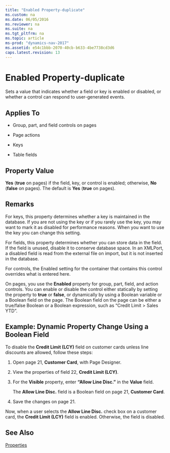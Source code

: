 ```yaml
---
title: "Enabled Property-duplicate"
ms.custom: na
ms.date: 06/05/2016
ms.reviewer: na
ms.suite: na
ms.tgt_pltfrm: na
ms.topic: article
ms-prod: "dynamics-nav-2017"
ms.assetid: e54c1bbb-2070-40cb-b633-4be7738cd3d6
caps.latest.revision: 13
---
```

# Enabled Property-duplicate
Sets a value that indicates whether a field or key is enabled or disabled, or whether a control can respond to user-generated events.  
  
## Applies To  
  
-   Group, part, and field controls on pages  
  
-   Page actions  
  
-   Keys  
  
-   Table fields  
  
## Property Value  
 **Yes** \(**true** on pages\) if the field, key, or control is enabled; otherwise, **No** \(**false** on pages\). The default is **Yes** \(**true** on pages\).  
  
## Remarks  
 For keys, this property determines whether a key is maintained in the database. If you are not using the key or if you rarely use the key, you may want to mark it as disabled for performance reasons. When you want to use the key you can change this setting.  
  
 For fields, this property determines whether you can store data in the field. If the field is unused, disable it to conserve database space. In an XMLPort, a disabled field is read from the external file on import, but it is not inserted in the database.  
  
 For controls, the Enabled setting for the container that contains this control overrides what is entered here.  
  
 On pages, you use the **Enabled** property for group, part, field, and action controls. You can enable or disable the control either statically by setting the property to **true** or **false**, or dynamically by using a Boolean variable or a Boolean field on the page. The Boolean field on the page can be either a true\/false Boolean or a Boolean expression, such as “Credit Limit > Sales YTD”.  
  
## Example: Dynamic Property Change Using a Boolean Field  
 To disable the **Credit Limit \(LCY\)** field on customer cards unless line discounts are allowed, follow these steps:  
  
1.  Open page 21, **Customer Card**, with Page Designer.  
  
2.  View the properties of field 22, **Credit Limit \(LCY\)**.  
  
3.  For the **Visible** property, enter **“Allow Line Disc.”** in the **Value** field.  
  
     The **Allow Line Disc.** field is a Boolean field on page 21, **Customer Card**.  
  
4.  Save the changes on page 21.  
  
 Now, when a user selects the **Allow Line Disc.** check box on a customer card, the **Credit Limit \(LCY\)** field is enabled. Otherwise, the field is disabled.  
  
## See Also  
 [Properties](Properties.md)